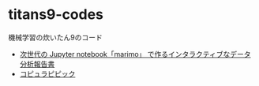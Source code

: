 # titans9-codes
機械学習の炊いたん9のコード

* [次世代の Jupyter notebook「marimo」 で作るインタラクティブなデータ分析報告書](./marimo/)
* [コピュラピピック](./copula/)
